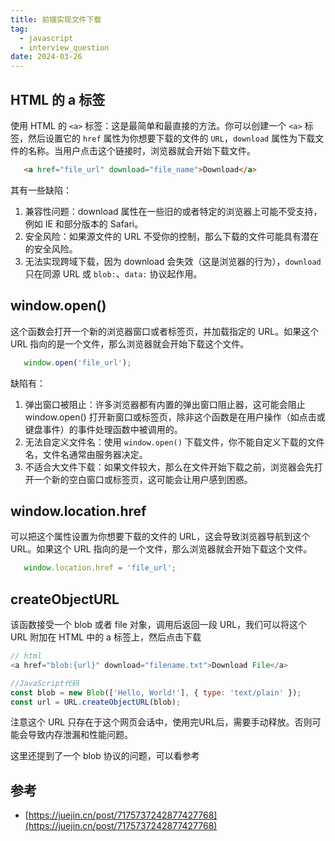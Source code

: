 ```yaml
---
title: 前端实现文件下载
tag:
  - javascript
  - interview_question
date: 2024-03-26
---
```


## HTML 的 a 标签

使用 HTML 的 `<a>` 标签：这是最简单和最直接的方法。你可以创建一个 `<a>` 标签，然后设置它的 `href` 属性为你想要下载的文件的 `URL`，`download` 属性为下载文件的名称。当用户点击这个链接时，浏览器就会开始下载文件。

```html
   <a href="file_url" download="file_name">Download</a>
```

其有一些缺陷：

1. 兼容性问题：download 属性在一些旧的或者特定的浏览器上可能不受支持，例如  IE 和部分版本的 Safari。
1. 安全风险：如果源文件的 URL 不受你的控制，那么下载的文件可能具有潜在的安全风险。
1. 无法实现跨域下载，因为 download 会失效（这是浏览器的行为），`download` 只在同源 URL 或 `blob:`、`data:` 协议起作用。

## window.open()

这个函数会打开一个新的浏览器窗口或者标签页，并加载指定的 URL。如果这个 URL 指向的是一个文件，那么浏览器就会开始下载这个文件。

```javascript
   window.open('file_url');
```

缺陷有：

1. 弹出窗口被阻止：许多浏览器都有内置的弹出窗口阻止器，这可能会阻止 window.open() 打开新窗口或标签页，除非这个函数是在用户操作（如点击或键盘事件）的事件处理函数中被调用的。
1. 无法自定义文件名：使用 `window.open()` 下载文件，你不能自定义下载的文件名，文件名通常由服务器决定。
1. 不适合大文件下载：如果文件较大，那么在文件开始下载之前，浏览器会先打开一个新的空白窗口或标签页，这可能会让用户感到困惑。

## window.location.href

可以把这个属性设置为你想要下载的文件的 URL，这会导致浏览器导航到这个 URL。如果这个 URL 指向的是一个文件，那么浏览器就会开始下载这个文件。

```javascript
   window.location.href = 'file_url';
```

## createObjectURL

该函数接受一个 blob 或者 file 对象，调用后返回一段 URL，我们可以将这个 URL 附加在 HTML 中的 a 标签上，然后点击下载

```javascript
// html
<a href="blob:{url}" download="filename.txt">Download File</a>

//JavaScript代码
const blob = new Blob(['Hello, World!'], { type: 'text/plain' });
const url = URL.createObjectURL(blob);
```

注意这个 URL 只存在于这个网页会话中，使用完URL后，需要手动释放。否则可能会导致内存泄漏和性能问题。

这里还提到了一个 blob 协议的问题，可以看参考

## 参考

- [https://juejin.cn/post/7175737242877427768](https://juejin.cn/post/7175737242877427768)

